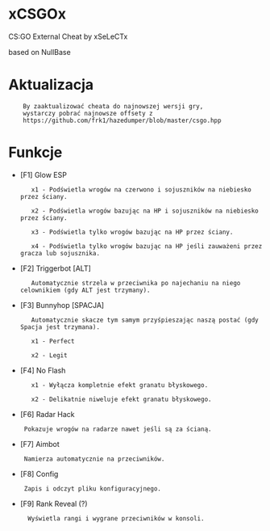 # xCSGOx
CS:GO External Cheat by xSeLeCTx

based on NullBase

# Aktualizacja
        By zaaktualizować cheata do najnowszej wersji gry,
        wystarczy pobrać najnowsze offsety z 
        https://github.com/frk1/hazedumper/blob/master/csgo.hpp

# Funkcje
- [F1] Glow ESP

         x1 - Podświetla wrogów na czerwono i sojuszników na niebiesko przez ściany.

         x2 - Podświetla wrogów bazując na HP i sojuszników na niebiesko przez ściany.

         x3 - Podświetla tylko wrogów bazując na HP przez ściany.

         x4 - Podświetla tylko wrogów bazując na HP jeśli zauważeni przez gracza lub sojusznika.

- [F2] Triggerbot [ALT]

         Automatycznie strzela w przeciwnika po najechaniu na niego celownikiem (gdy ALT jest trzymany).

- [F3] Bunnyhop [SPACJA]

         Automatycznie skacze tym samym przyśpieszając naszą postać (gdy Spacja jest trzymana).

         x1 - Perfect

         x2 - Legit

- [F4] No Flash

         x1 - Wyłącza kompletnie efekt granatu błyskowego.

         x2 - Delikatnie niweluje efekt granatu błyskowego.

- [F6] Radar Hack

       Pokazuje wrogów na radarze nawet jeśli są za ścianą.

- [F7] Aimbot

       Namierza automatycznie na przeciwników.

- [F8] Config

       Zapis i odczyt pliku konfiguracyjnego.

- [F9] Rank Reveal (?)

        Wyświetla rangi i wygrane przeciwników w konsoli.
